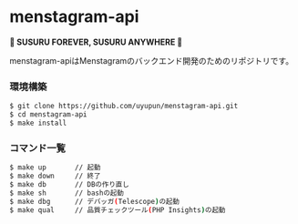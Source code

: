 # menstagram-api

**🍜 SUSURU FOREVER, SUSURU ANYWHERE 🍜**

menstagram-apiはMenstagramのバックエンド開発のためのリポジトリです。

### 環境構築

```bash
$ git clone https://github.com/uyupun/menstagram-api.git
$ cd menstagram-api
$ make install
```

### コマンド一覧

```bash
$ make up       // 起動
$ make down     // 終了
$ make db       // DBの作り直し
$ make sh       // bashの起動
$ make dbg      // デバッガ(Telescope)の起動
$ make qual     // 品質チェックツール(PHP Insights)の起動
```